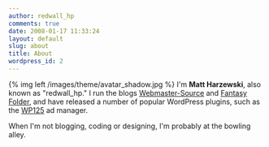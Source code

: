 ```yaml
---
author: redwall_hp
comments: true
date: 2008-01-17 11:33:24
layout: default
slug: about
title: About
wordpress_id: 2
---
```


{% img left /images/theme/avatar_shadow.jpg %}
I'm **Matt Harzewski**, also known as "redwall_hp." I run the blogs [Webmaster-Source](http://www.webmaster-source.com/) and [Fantasy Folder](http://www.fantasyfolder.com/), and have released a number of popular WordPress plugins, such as the [WP125](http://wordpress.org/extend/plugins/wp125/) ad manager.

When I'm not blogging, coding or designing, I'm probably at the bowling alley.


